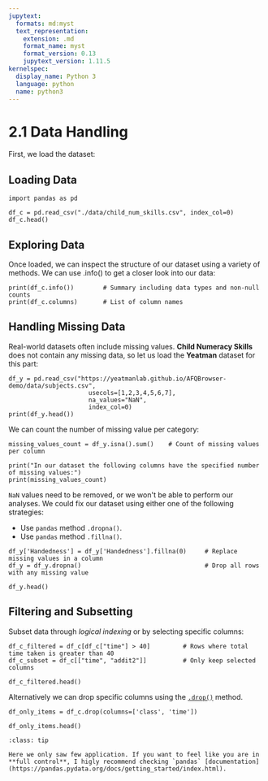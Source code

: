 ```yaml
---
jupytext:
  formats: md:myst
  text_representation:
    extension: .md
    format_name: myst
    format_version: 0.13
    jupytext_version: 1.11.5
kernelspec:
  display_name: Python 3
  language: python
  name: python3
---
```


# 2.1 Data Handling 
First, we load the dataset:

## Loading Data

```{code-cell}
import pandas as pd

df_c = pd.read_csv("./data/child_num_skills.csv", index_col=0)  
df_c.head()  
```

## Exploring Data
Once loaded, we can inspect the structure of our dataset using a variety of methods.
We can use .info() to get a closer look into our data:

```{code-cell}
print(df_c.info())        # Summary including data types and non-null counts
print(df_c.columns)       # List of column names
```

## Handling Missing Data
Real-world datasets often include missing values. **Child Numeracy Skills** does not contain any missing data, so let us load the **Yeatman** dataset for this part:

```{code-cell}
df_y = pd.read_csv("https://yeatmanlab.github.io/AFQBrowser-demo/data/subjects.csv",
                      usecols=[1,2,3,4,5,6,7],
                      na_values="NaN",
                      index_col=0)
print(df_y.head())
```

We can count the number of missing value per category:

```{code-cell}
missing_values_count = df_y.isna().sum()    # Count of missing values per column

print("In our dataset the following columns have the specified number of missing values:")
print(missing_values_count)
```
`NaN` values need to be removed, or we won't be able to perform our analyses. We could fix our dataset using either one of the following strategies:
- Use `pandas` method `.dropna()`.
- Use `pandas` method `.fillna()`.

```{code-cell}
df_y['Handedness'] = df_y['Handedness'].fillna(0)     # Replace missing values in a column
df_y = df_y.dropna()                                  # Drop all rows with any missing value

df_y.head()
```

## Filtering and Subsetting
Subset data through *logical indexing* or by selecting specific columns: 

```{code-cell}
df_c_filtered = df_c[df_c["time"] > 40]         # Rows where total time taken is greater than 40
df_c_subset = df_c[["time", "addit2"]]          # Only keep selected columns

df_c_filtered.head()                             
```
Alternatively we can drop specific columns using the [`.drop()`](https://pandas.pydata.org/docs/reference/api/pandas.DataFrame.drop.html) method.
```{code-cell}
df_only_items = df_c.drop(columns=['class', 'time'])

df_only_items.head()                        
```

```{admonition} Full control
:class: tip

Here we only saw few application. If you want to feel like you are in **full control**, I higly recommend checking `pandas` [documentation](https://pandas.pydata.org/docs/getting_started/index.html).

```
